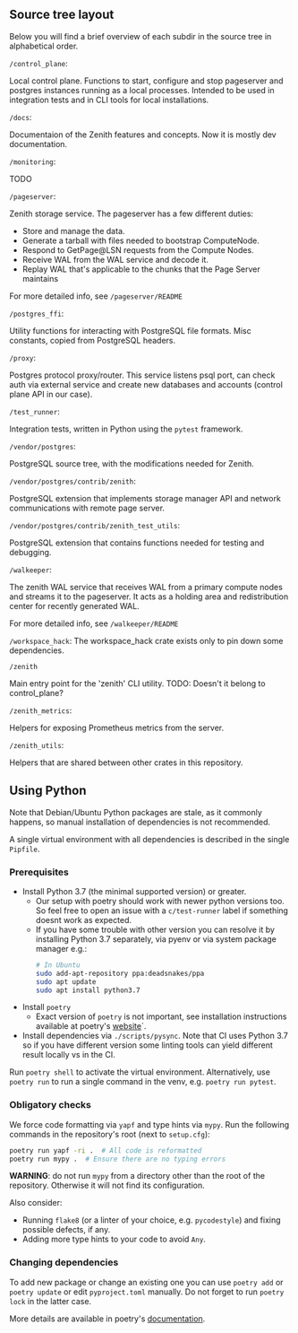 ## Source tree layout

Below you will find a brief overview of each subdir in the source tree in alphabetical order.

`/control_plane`:

Local control plane.
Functions to start, configure and stop pageserver and postgres instances running as a local processes.
Intended to be used in integration tests and in CLI tools for local installations.

`/docs`:

Documentaion of the Zenith features and concepts.
Now it is mostly dev documentation.

`/monitoring`:

TODO

`/pageserver`:

Zenith storage service.
The pageserver has a few different duties:

- Store and manage the data.
- Generate a tarball with files needed to bootstrap ComputeNode.
- Respond to GetPage@LSN requests from the Compute Nodes.
- Receive WAL from the WAL service and decode it.
- Replay WAL that's applicable to the chunks that the Page Server maintains

For more detailed info, see `/pageserver/README`

`/postgres_ffi`:

Utility functions for interacting with PostgreSQL file formats.
Misc constants, copied from PostgreSQL headers.

`/proxy`:

Postgres protocol proxy/router.
This service listens psql port, can check auth via external service
and create new databases and accounts (control plane API in our case).

`/test_runner`:

Integration tests, written in Python using the `pytest` framework.

`/vendor/postgres`:

PostgreSQL source tree, with the modifications needed for Zenith.

`/vendor/postgres/contrib/zenith`:

PostgreSQL extension that implements storage manager API and network communications with remote page server.

`/vendor/postgres/contrib/zenith_test_utils`:

PostgreSQL extension that contains functions needed for testing and debugging.

`/walkeeper`:

The zenith WAL service that receives WAL from a primary compute nodes and streams it to the pageserver.
It acts as a holding area and redistribution center for recently generated WAL.

For more detailed info, see `/walkeeper/README`

`/workspace_hack`:
The workspace_hack crate exists only to pin down some dependencies.

`/zenith`

Main entry point for the 'zenith' CLI utility.
TODO: Doesn't it belong to control_plane?

`/zenith_metrics`:

Helpers for exposing Prometheus metrics from the server.

`/zenith_utils`:

Helpers that are shared between other crates in this repository.

## Using Python
Note that Debian/Ubuntu Python packages are stale, as it commonly happens,
so manual installation of dependencies is not recommended.

A single virtual environment with all dependencies is described in the single `Pipfile`.

### Prerequisites
- Install Python 3.7 (the minimal supported version) or greater.
    - Our setup with poetry should work with newer python versions too. So feel free to open an issue with a `c/test-runner` label if something doesnt work as expected.
    - If you have some trouble with other version you can resolve it by installing Python 3.7 separately, via pyenv or via system package manager e.g.:
      ```bash
      # In Ubuntu
      sudo add-apt-repository ppa:deadsnakes/ppa
      sudo apt update
      sudo apt install python3.7
      ```
- Install `poetry`
    - Exact version of `poetry` is not important, see installation instructions available at poetry's [website](https://python-poetry.org/docs/#installation)`.
- Install dependencies via `./scripts/pysync`. Note that CI uses Python 3.7 so if you have different version some linting tools can yield different result locally vs in the CI.

Run `poetry shell` to activate the virtual environment.
Alternatively, use `poetry run` to run a single command in the venv, e.g. `poetry run pytest`.

### Obligatory checks
We force code formatting via `yapf` and type hints via `mypy`.
Run the following commands in the repository's root (next to `setup.cfg`):

```bash
poetry run yapf -ri .  # All code is reformatted
poetry run mypy .  # Ensure there are no typing errors
```

**WARNING**: do not run `mypy` from a directory other than the root of the repository.
Otherwise it will not find its configuration.

Also consider:

* Running `flake8` (or a linter of your choice, e.g. `pycodestyle`) and fixing possible defects, if any.
* Adding more type hints to your code to avoid `Any`.

### Changing dependencies
To add new package or change an existing one you can use `poetry add` or `poetry update` or edit `pyproject.toml` manually. Do not forget to run `poetry lock` in the latter case.

More details are available in poetry's [documentation](https://python-poetry.org/docs/).
